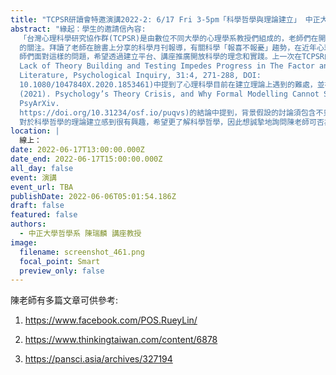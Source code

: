 ```yaml
---
title: "TCPSR研讀會特邀演講2022-2: 6/17 Fri 3-5pm「科學哲學與理論建立」 中正大學哲學系 陳瑞麟 講座教授"
abstract: "緣起：學生的邀請信內容:
  「台灣心理科學研究協作群(TCPSR)是由數位不同大學的心理學系教授們組成的，老師們在開放科學相關議題上有相似的理念，希望可以提高台灣心理學界對於開放科學\
  的關注。拜讀了老師在臉書上分享的科學月刊報導，有關科學「報喜不報憂」趨勢，在近年心理學界也是不少學者提出的議題，並有經典實驗無法重現的危機，TCPSR的老\
  師們面對這樣的問題，希望透過建立平台、講座推廣開放科學的理念和實踐。上一次在TCPSR的老師們讀書會的文本(Eiko I. Fried (2020)
  Lack of Theory Building and Testing Impedes Progress in The Factor and Network
  Literature, Psychological Inquiry, 31:4, 271-288, DOI:
  10.1080/1047840X.2020.1853461)中提到了心理科學目前在建立理論上遇到的難處，並在參考的文本(Maatman, F. O.
  (2021). Psychology’s Theory Crisis, and Why Formal Modelling Cannot Solve It.
  PsyArXiv.
  https://doi.org/10.31234/osf.io/puqvs)的結論中提到，背景假設的討論須包含不只是理論，還有哲學。經過讀書會的討論，大家\
  對於科學哲學的理論建立感到很有興趣，希望更了解科學哲學，因此想誠摯地詢問陳老師可否為我們解惑科學哲學，並從科學哲學的角度看看理論建立呢？"
location: |
  線上：
date: 2022-06-17T13:00:00.000Z
date_end: 2022-06-17T15:00:00.000Z
all_day: false
event: 演講
event_url: TBA
publishDate: 2022-06-06T05:01:54.186Z
draft: false
featured: false
authors:
  - 中正大學哲學系 陳瑞麟 講座教授
image:
  filename: screenshot_461.png
  focal_point: Smart
  preview_only: false
---
```

陳老師有多篇文章可供參考: 

1. https://www.facebook.com/POS.RueyLin/

2. https://www.thinkingtaiwan.com/content/6878

3. https://pansci.asia/archives/327194